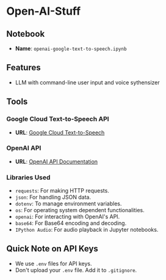 # Open-AI-Stuff

## Notebook

- **Name**: `openai-google-text-to-speech.ipynb`
  
## Features

- LLM with command-line user input and voice sythensizer

## Tools

### Google Cloud Text-to-Speech API
- **URL**: [Google Cloud Text-to-Speech](https://cloud.google.com/text-to-speech/?hl=en_US&_ga=2.165032319.-1794441157.1692661063&_gac=1.222840681.1697749288.CjwKCAjwp8OpBhAFEiwAG7NaEiqKYJBONlZkAfD16w1bkZQZMRkhLQOBy28wqpXXem1fN3ZiVtWOzBoCacEQAvD_BwE)

### OpenAI API
- **URL**: [OpenAI API Documentation](https://platform.openai.com/docs/api-reference)

### Libraries Used

- `requests`: For making HTTP requests.
- `json`: For handling JSON data.
- `dotenv`: To manage environment variables.
- `os`: For operating system dependent functionalities.
- `openai`: For interacting with OpenAI's API.
- `base64`: For Base64 encoding and decoding.
- `IPython Audio`: For audio playback in Jupyter notebooks.

## Quick Note on API Keys

- We use `.env` files for API keys.
- Don't upload your `.env` file. Add it to `.gitignore`.
